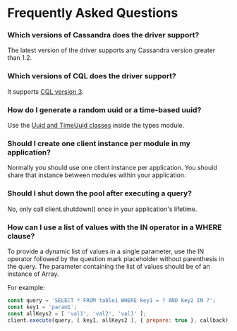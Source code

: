 # Frequently Asked Questions

### Which versions of Cassandra does the driver support?

The latest version of the driver supports any Cassandra version greater than 1.2.

### Which versions of CQL does the driver support?

It supports [CQL version 3](http://cassandra.apache.org/doc/latest/cql/index.html).

### How do I generate a random uuid or a time-based uuid?

Use the [Uuid and TimeUuid classes](/features/datatypes/uuids) inside the types module.

### Should I create one client instance per module in my application?

Normally you should use one client instance per application. You should share that instance between modules within your
application.

### Should I shut down the pool after executing a query?

No, only call client.shutdown() once in your application's lifetime.

### How can I use a list of values with the IN operator in a WHERE clause?

To provide a dynamic list of values in a single parameter, use the IN operator followed by the question mark placeholder
without parenthesis in the query. The parameter containing the list of values should be of an instance of Array.

For example:

```javascript
const query = 'SELECT * FROM table1 WHERE key1 = ? AND key2 IN ?';
const key1 = 'param1';
const allKeys2 = [ 'val1', 'val2', 'val3' ];
client.execute(query, [ key1, allKeys2 ], { prepare: true }, callback);
```